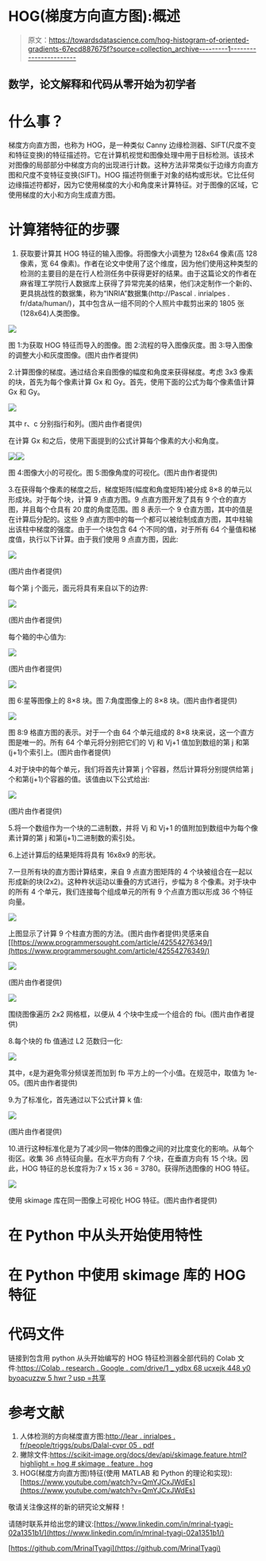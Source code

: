 # HOG(梯度方向直方图):概述

> 原文：<https://towardsdatascience.com/hog-histogram-of-oriented-gradients-67ecd887675f?source=collection_archive---------1----------------------->

## 数学，论文解释和代码从零开始为初学者

# **什么事？**

梯度方向直方图，也称为 HOG，是一种类似 Canny 边缘检测器、SIFT(尺度不变和特征变换)的特征描述符。它在计算机视觉和图像处理中用于目标检测。该技术对图像的局部部分中梯度方向的出现进行计数。这种方法非常类似于边缘方向直方图和尺度不变特征变换(SIFT)。HOG 描述符侧重于对象的结构或形状。它比任何边缘描述符都好，因为它使用梯度的大小和角度来计算特征。对于图像的区域，它使用梯度的大小和方向生成直方图。

# **计算猪特征的步骤**

1.  获取要计算其 HOG 特征的输入图像。将图像大小调整为 128x64 像素(高 128 像素，宽 64 像素)。作者在论文中使用了这个维度，因为他们使用这种类型的检测的主要目的是在行人检测任务中获得更好的结果。由于这篇论文的作者在麻省理工学院行人数据库上获得了异常完美的结果，他们决定制作一个新的、更具挑战性的数据集，称为“INRIA”数据集(http://Pascal . inrialpes . fr/data/human/)，其中包含从一组不同的个人照片中裁剪出来的 1805 张(128x64)人类图像。

![](img/905bfb3060ef083c7c58f56866d3228f.png)

图 1:为获取 HOG 特征而导入的图像。图 2:流程的导入图像灰度。图 3:导入图像的调整大小和灰度图像。(图片由作者提供)

2.计算图像的梯度。通过结合来自图像的幅度和角度来获得梯度。考虑 3x3 像素的块，首先为每个像素计算 Gx 和 Gy。首先，使用下面的公式为每个像素值计算 Gx 和 Gy。

![](img/e9d14325931e85f29d0b50478224b48e.png)

其中 r、c 分别指行和列。(图片由作者提供)

在计算 Gx 和之后，使用下面提到的公式计算每个像素的大小和角度。

![](img/0076e5e11e8fabf705450927fa981b3e.png)![](img/2ff047dea2b24410160730819303a0cc.png)

图 4:图像大小的可视化。图 5:图像角度的可视化。(图片由作者提供)

3.在获得每个像素的梯度之后，梯度矩阵(幅度和角度矩阵)被分成 8×8 的单元以形成块。对于每个块，计算 9 点直方图。9 点直方图开发了具有 9 个仓的直方图，并且每个仓具有 20 度的角度范围。图 8 表示一个 9 仓直方图，其中的值是在计算后分配的。这些 9 点直方图中的每一个都可以被绘制成直方图，其中柱输出该柱中梯度的强度。由于一个块包含 64 个不同的值，对于所有 64 个量值和梯度值，执行以下计算。由于我们使用 9 点直方图，因此:

![](img/66a0a9bef1262233eaf353d1169cb7e2.png)

(图片由作者提供)

每个第 j 个面元，面元将具有来自以下的边界:

![](img/a9947ca0e0b2623fee14460871512c41.png)

(图片由作者提供)

每个箱的中心值为:

![](img/9abaa02b11f0748f0920b27661646d61.png)

(图片由作者提供)

![](img/47ab8d8050b9f0e832caca4a59f856df.png)

图 6:星等图像上的 8×8 块。图 7:角度图像上的 8×8 块。(图片由作者提供)

![](img/568bab22edc336e8815b858eff955c22.png)

图 8:9 格直方图的表示。对于一个由 64 个单元组成的 8×8 块来说，这一个直方图是唯一的。所有 64 个单元将分别把它们的 Vj 和 Vj+1 值加到数组的第 j 和第(j+1)个索引上。(图片由作者提供)

4.对于块中的每个单元，我们将首先计算第 j 个容器，然后计算将分别提供给第 j 个和第(j+1)个容器的值。该值由以下公式给出:

![](img/4d24635471ec98f6fd9e394f23aecc85.png)

(图片由作者提供)

5.将一个数组作为一个块的二进制数，并将 Vj 和 Vj+1 的值附加到数组中为每个像素计算的第 j 和第(j+1)二进制数的索引处。

6.上述计算后的结果矩阵将具有 16x8x9 的形状。

7.一旦所有块的直方图计算结束，来自 9 点直方图矩阵的 4 个块被组合在一起以形成新的块(2x2)。这种杵状运动以重叠的方式进行，步幅为 8 个像素。对于块中的所有 4 个单元，我们连接每个组成单元的所有 9 个点直方图以形成 36 个特征向量。

![](img/733904f7981a4b05819c515b4766079c.png)

上图显示了计算 9 个柱直方图的方法。(图片由作者提供)灵感来自[[https://www.programmersought.com/article/42554276349/](https://www.programmersought.com/article/42554276349/)

![](img/b0438996471cbf2e7b15cdbaeef27bcc.png)

(图片由作者提供)

![](img/7bb7e5cab710aaf3989109714988c086.png)

围绕图像遍历 2x2 网格框，以便从 4 个块中生成一个组合的 fbi。(图片由作者提供)

8.每个块的 fb 值通过 L2 范数归一化:

![](img/d73a9a714493cae9b6f97724ed43dff2.png)

其中，ε是为避免零分频误差而加到 fb 平方上的一个小值。在规范中，取值为 1e-05。(图片由作者提供)

9.为了标准化，首先通过以下公式计算 k 值:

![](img/5f4fdfca383aba3aa1679bbb5e7167ce.png)

(图片由作者提供)

10.进行这种标准化是为了减少同一物体的图像之间的对比度变化的影响。从每个街区。收集 36 点特征向量。在水平方向有 7 个块，在垂直方向有 15 个块。因此，HOG 特征的总长度将为:7 x 15 x 36 = 3780。获得所选图像的 HOG 特征。

![](img/0388a33fff27088414a2ec20dbff488f.png)

使用 skimage 库在同一图像上可视化 HOG 特征。(图片由作者提供)

# **在 Python 中从头开始使用特性**

# 在 Python 中使用 skimage 库的 HOG 特征

# 代码文件

链接到包含用 python 从头开始编写的 HOG 特征检测器全部代码的 Colab 文件:[https://Colab . research . Google . com/drive/1 _ ydbx 68 ucxejk 448 y0 byoacuzzw 5 hwr？usp =共享](https://colab.research.google.com/drive/1_yDbX68uCxejK448Y0ByOACQUUZw5hWR?usp=sharing)

# **参考文献**

1.  人体检测的方向梯度直方图:[http://lear . inrialpes . fr/people/triggs/pubs/Dalal-cvpr 05 . pdf](http://lear.inrialpes.fr/people/triggs/pubs/Dalal-cvpr05.pdf)
2.  撇除文件:[https://scikit-image.org/docs/dev/api/skimage.feature.html?highlight = hog # skimage . feature . hog](https://scikit-image.org/docs/dev/api/skimage.feature.html?highlight=hog#skimage.feature.hog)
3.  HOG(梯度方向直方图)特征(使用 MATLAB 和 Python 的理论和实现):[https://www.youtube.com/watch?v=QmYJCxJWdEs](https://www.youtube.com/watch?v=QmYJCxJWdEs)

敬请关注像这样的新的研究论文解释！

请随时联系并给出您的建议:[https://www.linkedin.com/in/mrinal-tyagi-02a1351b1/](https://www.linkedin.com/in/mrinal-tyagi-02a1351b1/)

[https://github.com/MrinalTyagi](https://github.com/MrinalTyagi)